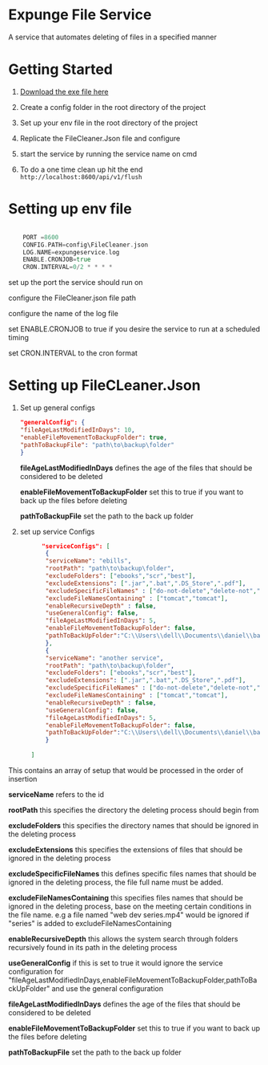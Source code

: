 # Expunge File Service
A service that automates deleting of files in a specified manner 

# Getting Started
1. [Download the exe file here](https://drive.google.com/file/d/16Vhs0YDAsZcdehs96upr8Ca7vOoavTt7/view?usp=sharing
   )

2. Create a config folder in the root directory of the project
   
3. Set up your env file in the root directory of the project
   
4. Replicate the FileCleaner.Json file and configure

5. start the service by running the service name on cmd

6. To do a one time clean up hit the end <code>http://localhost:8600/api/v1/flush</code>


# Setting up env file

```go

    PORT =8600
    CONFIG.PATH=config\FileCleaner.json
    LOG.NAME=expungeservice.log
    ENABLE.CRONJOB=true
    CRON.INTERVAL=0/2 * * * *

```

set up the port the service should run on

configure the FileCleaner.json file path

configure the name of the log file 

set ENABLE.CRONJOB to true if you desire the service to run at a scheduled timing

set CRON.INTERVAL to the cron format


# Setting up FileCLeaner.Json
1. Set up general configs
    ```json
   "generalConfig": {
   "fileAgeLastModifiedInDays": 10,
   "enableFileMovementToBackupFolder": true,
   "pathToBackupFile": "path\to\backup\folder"
   }
   ```
   
    **fileAgeLastModifiedInDays** defines the age of the files that should be considered to be deleted
   
    **enableFileMovementToBackupFolder** set this to true if you want to back up the files before deleting
   
    **pathToBackupFile** set the path to the back up folder
   
2. set up service Configs

     ```json
           "serviceConfigs": [
            {
            "serviceName": "ebills",
            "rootPath": "path\to\backup\folder",
            "excludeFolders": ["ebooks","scr","best"],
            "excludeExtensions": [".jar",".bat",".DS_Store",".pdf"],
            "excludeSpecificFileNames" : ["do-not-delete","delete-not","intermediate code generation part 1"],
            "excludeFileNamesContaining" : ["tomcat","tomcat"],
            "enableRecursiveDepth" : false,         
            "useGeneralConfig": false,
            "fileAgeLastModifiedInDays": 5,
            "enableFileMovementToBackupFolder": false,
            "pathToBackUpFolder":"C:\\Users\\dell\\Documents\\daniel\\backupForEbillService"
            },
            {
            "serviceName": "another service",
            "rootPath": "path\to\backup\folder",
            "excludeFolders": ["ebooks","scr","best"],
            "excludeExtensions": [".jar",".bat",".DS_Store",".pdf"],
            "excludeSpecificFileNames" : ["do-not-delete","delete-not","intermediate code generation part 1"],
            "excludeFileNamesContaining" : ["tomcat","tomcat"],
            "enableRecursiveDepth" : false,         
            "useGeneralConfig": false,
            "fileAgeLastModifiedInDays": 5,
            "enableFileMovementToBackupFolder": false,
            "pathToBackUpFolder":"C:\\Users\\dell\\Documents\\daniel\\backupForEbillService"
            }
            
        ] 
     ```

This contains an array of setup that would be processed in the order of insertion


**serviceName** refers to the id 
   
**rootPath** this specifies the directory the deleting process should begin from
    
**excludeFolders** this specifies the directory names that should be ignored in the deleting process

**excludeExtensions** this specifies the extensions of files that should be ignored in the deleting process
   
**excludeSpecificFileNames** this defines specific files names that should be ignored in the deleting process, the file full name must be added. 

**excludeFileNamesContaining** this specifies files names that should be ignored in the deleting process, base on the meeting certain conditions in the file name. 
   e.g a file named "web dev series.mp4" would be ignored if "series" is added to excludeFileNamesContaining

**enableRecursiveDepth** this allows the system search through folders recursively found in its path in the deleting process

**useGeneralConfig** if this is set to true it would ignore the service configuration for 
"fileAgeLastModifiedInDays,enableFileMovementToBackupFolder,pathToBackUpFolder" and use the general configuration

**fileAgeLastModifiedInDays** defines the age of the files that should be considered to be deleted

**enableFileMovementToBackupFolder** set this to true if you want to back up the files before deleting

**pathToBackupFile** set the path to the back up folder
